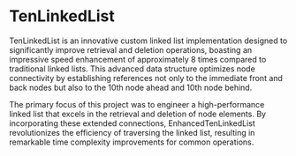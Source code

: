 # TenLinkedList
TenLinkedList is an innovative custom linked list implementation designed to significantly improve retrieval and deletion operations, boasting an impressive speed enhancement of approximately 8 times compared to traditional linked lists. This advanced data structure optimizes node connectivity by establishing references not only to the immediate front and back nodes but also to the 10th node ahead and 10th node behind.

The primary focus of this project was to engineer a high-performance linked list that excels in the retrieval and deletion of node elements. By incorporating these extended connections, EnhancedTenLinkedList revolutionizes the efficiency of traversing the linked list, resulting in remarkable time complexity improvements for common operations.
